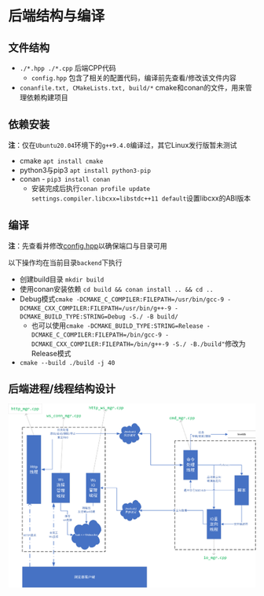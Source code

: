 
# 后端结构与编译

## 文件结构

- `./*.hpp ./*.cpp` 后端CPP代码
  - `config.hpp` 包含了相关的配置代码，编译前先查看/修改该文件内容
- `conanfile.txt, CMakeLists.txt, build/*` cmake和conan的文件，用来管理依赖构建项目

## 依赖安装

**注**：仅在`Ubuntu20.04`环境下的`g++9.4.0`编译过，其它Linux发行版暂未测试

- cmake `apt install cmake`
- python3与pip3 `apt install python3-pip`
- conan - `pip3 install conan`
  - 安装完成后执行`conan profile update settings.compiler.libcxx=libstdc++11 default`设置libcxx的ABI版本

## 编译

**注**：先查看并修改[config.hpp](config.hpp)以确保端口与目录可用

以下操作均在当前目录`backend`下执行

- 创建build目录 `mkdir build`
- 使用conan安装依赖 `cd build && conan install .. && cd ..`
- Debug模式`cmake -DCMAKE_C_COMPILER:FILEPATH=/usr/bin/gcc-9 -DCMAKE_CXX_COMPILER:FILEPATH=/usr/bin/g++-9 -DCMAKE_BUILD_TYPE:STRING=Debug -S./ -B build/`
  - 也可以使用`cmake -DCMAKE_BUILD_TYPE:STRING=Release -DCMAKE_C_COMPILER:FILEPATH=/bin/gcc-9 -DCMAKE_CXX_COMPILER:FILEPATH=/bin/g++-9 -S./ -B./build"`修改为Release模式
- `cmake --build ./build -j 40`

## 后端进程/线程结构设计

![proc_thr_structure](../misc/proc_thr_structure.png)
